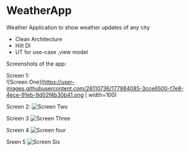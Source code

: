 # WeatherApp
Weather Application to show weather updates of any city

 - Clean Architecture
 - Hilt DI
 - UT for use-case ,view model
 
 
 Screenshots of the app:
 
 Screen 1:  
 ![Screen One](https://user-images.githubusercontent.com/26110736/177984085-3cce6500-f7e8-4ece-91eb-9d02f4b30b41.png | width=100)
 
 Screen 2: 
![Screen Two](https://user-images.githubusercontent.com/26110736/177984145-a2bf66b3-88ad-4f7b-b490-e3e5b707bc8e.png)

 Screen 3
 ![Screen Three](https://user-images.githubusercontent.com/26110736/177984191-9e302540-10c0-4642-96ef-1a91f8a07eb8.png)

 Screen 4
 ![Screen four](https://user-images.githubusercontent.com/26110736/177984285-63d10755-4838-4cad-acd2-2427e11c72b9.png)

 Sreen 5
 ![Screen Six](https://user-images.githubusercontent.com/26110736/177984325-3a44594f-4ad2-41a4-9393-074294f9ba01.png)
